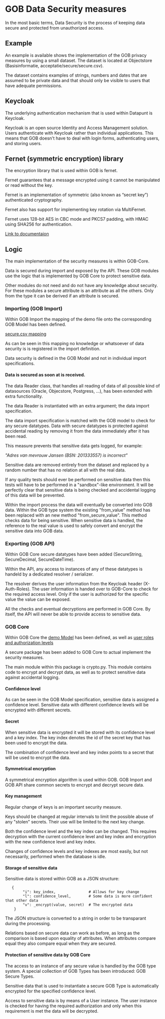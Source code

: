 # GOB Data Security measures

In the most basic terms, Data Security is the process of keeping data secure
and protected from unauthorized access.

## Example

An example is available shows the implementation of the GOB privacy measures by using a
small dataset. The dataset is located at Objectstore (Basisinformatie, acceptatie/secure/secure.csv).

The dataset contains examples of strings, numbers and dates that are assumed to be private data
and that should only be visible to users that have adequate permissions.

## Keycloak

The underlying authentication mechanism that is used within Datapunt is Keycloak.

Keycloak is an open source Identity and Access Management solution.
Users authenticate with Keycloak rather than individual applications.
This means that GOB doesn't have to deal with login forms, authenticating users, and storing users.

## Fernet (symmetric encryption) library

The encryption library that is used within GOB is fernet.

Fernet guarantees that a message encrypted using it cannot be manipulated or read without the key.

Fernet is an implementation of symmetric (also known as “secret key”) authenticated cryptography.

Fernet also has support for implementing key rotation via MultiFernet.

Fernet uses 128-bit AES in CBC mode and PKCS7 padding, with HMAC using SHA256 for authentication.

[Link to documentaion](https://cryptography.io/en/latest/fernet/)

## Logic

The main implementation of the security measures is within GOB-Core.

Data is secured during import and exposed by the API.
These GOB modules use the logic that is implemented by GOB Core to protect sensitive data.

Other modules do not need and do not have any knowledge about security.
For these modules a secure attribute is an attribute as all the others.
Only from the type it can be derived if an attribute is secured.

### Importing (GOB Import)

Within GOB Import the mapping of the demo file onto the corresponding GOB Model has been defined.

[secure.csv mapping](https://github.com/Amsterdam/GOB-Import/blob/6fa79c3e87a61ddc10b785eee8835e6273ce3ffd/src/data/secure.csv.json)

As can be seen in this mapping no knowledge or whatsoever of data security is is registered in the import definition.

Data security is defined in the GOB Model and not in individual import specifications.

#### Data is secured as soon at is received.

The data Reader class, that handles all reading of data of all possible kind of datasources (Oracle, Objecstore, Postgress, ...),
has been extended with extra functionality. 

The data Reader is instantiated with an extra argument; the data import specification.

The data import specification is matched with the GOB model to check for any secure datatypes.
Data with secure datatypes is protected against accidental reading by removing it from the data immediately after it has been read.

This measure prevents that sensitive data gets logged, for example:

_"Adres van mevrouw Jansen (BSN: 201333557) is incorrect"_ 

Sensitive data are removed entirely from the dataset and replaced by a random number that has no relation at all with the real data.

If any quality tests should ever be performed on sensitive data then this tests will have to be performed in a "sandbox"-like environment.
It will be perfectly clear that sensitive data is being checked and accidental logging of this data will be prevented.

Within the import process the data will eventually be converted into GOB data.
Within the GOB type system the existing "from_value" method has been replaced with an new method "from_secure_value".
This method checks data for being sensitive.
When sensitive data is handled, the reference to the real value is used to safely convert and encrypt the sensitive data into GOB data.

### Exporting (GOB API)

Within GOB Core secure datatypes have been added (SecureString, SecureDecimal, SecureDateTime).

Within the API, any access to instances of any of these datatypes is handeld by a dedicated resolver / serializer.

The resolver derives the user information from the Keycloak header (X-Auth-Roles).
The user information is handed over to GOB-Core to check for the required access level.
Only if the user is authorized for the specific value the value can be exposed.

All the checks and eventual decryptions are performed in GOB Core.
By itself, the API will never be able to provide access to sensitive data.

### GOB Core

Within GOB Core the
[demo Model](https://github.com/Amsterdam/GOB-Core/blob/81928c4af735881443347eebb8a3fb6663241dad/gobcore/model/gobmodel.json)
has been defined, as well as
[user roles and authorization levels](https://github.com/Amsterdam/GOB-Core/blob/81928c4af735881443347eebb8a3fb6663241dad/gobcore/secure/config.py)

A secure package has been added to GOB Core to actual implement the security measures.

The main module within this package is crypto.py.
This module contains code to encrypt and decrypt data, as well as to protect sensitive data against accidental logging.

#### Confidence level

As can be seen in the GOB Model specification, sensitive data is assigned a confidence level.
Sensitive data with different confidence levels will be encrypted with different secrets.

#### Secret

When sensitive data is encrypted it will be stored with its confidence level and a key index.
The key index denotes the id of the secret key that has been used to encrypt the data.

The combination of confidence level and key index points to a secret that will be used to encrypt the data.

#### Symmetrical encryption

A symmetrical encryption algorithm is used within GOB.
GOB Import and GOB API share common secrets to encrypt and decrypt secure data.

#### Key management

Regular change of keys is an important security measure.

Keys should be changed at regular intervals to limit the possible abuse of any "stolen" secrets.
Their use will be limited to the next key change.

Both the confidence level and the key index can be changed.
This requires decryption with the current confidence level and key index and
encryption with the new confidence level and key index.

Changes of confidence levels and key indexes are most easily, but not necessarily, performed when the database is idle.

#### Storage of sensitive data

Sensitive data is stored within GOB as a JSON structure:

```
   {
        "i": key_index,               # Allows for key change
        "l": confidence_level,        # Some data is more confident that other data
        "v": _encrypt(value, secret)  # The encrypted data
    }
```    

The JSON structure is converted to a string in order to be transparant during the processing.

Relations based on secure data can work as before, as long as the comparison is based upon equality of attributes.
When attributes compare equal they also compare equal when they are secured.

#### Protection of sensitive data by GOB Core

The access to an instance of any secure value is handled by the GOB type system.
A special collection of GOB Types has been introduced: GOB Secure Types.

Sensitive data that is used to instantiate a secure GOB Type is automatically encrypted for the
specified confidence level.

Access to sensitive data is by means of a User instance.
The user instance is checked for having the required authorization and only when this requirement is met the data will be decrypted.
